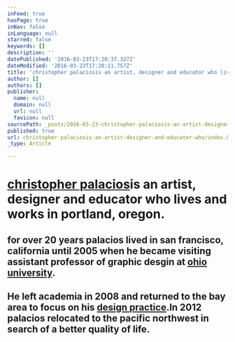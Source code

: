 ```yaml
---
inFeed: true
hasPage: true
inNav: false
inLanguage: null
starred: false
keywords: []
description: ''
datePublished: '2016-03-23T17:20:37.327Z'
dateModified: '2016-03-23T17:20:11.757Z'
title: 'christopher palaciosis an artist, designer and educator who lives and works in portland, oregon.'
author: []
authors: []
publisher:
  name: null
  domain: null
  url: null
  favicon: null
sourcePath: _posts/2016-03-23-christopher-palaciosis-an-artist-designer-and-educator-who.md
published: true
url: christopher-palaciosis-an-artist-designer-and-educator-who/index.html
_type: Article

---
```

# [christopher palacios][0]is an artist, designer and educator who lives and works in portland, oregon.

## for over 20 years palacios lived in san francisco, california until 2005 when he became visiting assistant professor of graphic desgin at [ohio university][1].

## He left academia in 2008 and returned to the bay area to focus on his [design practice][2].In 2012 palacios relocated to the pacific northwest in search of a better quality of life.

[0]: http://www.christopherpalacios.com/index.html
[1]: https://www.ohio.edu/finearts/art/academics/programs/graphic-design.cfm
[2]: http://clearcreative.com/